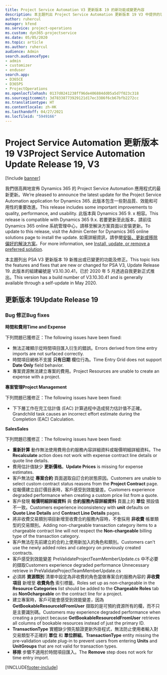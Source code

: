 ```yaml
---
title: Project Service Automation V3 更新版本 19 的新功能或變更內容
description: 本主題列出 Project Service Automation 更新版本 19 V3 中提供的功能和修正。
author: ruhercul
manager: kfend
ms.service: project-operations
ms.custom: dyn365-projectservice
ms.date: 05/05/2020
ms.topic: article
ms.author: ruhercul
audience: Admin
search.audienceType:
- admin
- customizer
- enduser
search.app:
- D365CE
- D365PS
- ProjectOperations
ms.openlocfilehash: 0137d0241238ff96de406884dd05a5d7f023c318
ms.sourcegitcommit: 3d78338773929121d17ec3386f6cb67bfb2272cc
ms.translationtype: HT
ms.contentlocale: zh-HK
ms.lasthandoff: 04/27/2021
ms.locfileid: "5949166"
---
```

# <a name="project-service-automation-update-release-19-v3"></a><span data-ttu-id="f4909-103">Project Service Automation 更新版本 19 V3</span><span class="sxs-lookup"><span data-stu-id="f4909-103">Project Service Automation Update Release 19, V3</span></span>

[!include [banner](../includes/psa-now-project-operations.md)]

<span data-ttu-id="f4909-104">我們很高興地宣佈 Dynamics 365 的 Project Service Automation 應用程式的最新更新。</span><span class="sxs-lookup"><span data-stu-id="f4909-104">We’re pleased to announce the latest update for the Project Service Automation application for Dynamics 365.</span></span> <span data-ttu-id="f4909-105">此版本包含一些對品質、效能和可用性的重要改進。</span><span class="sxs-lookup"><span data-stu-id="f4909-105">This release includes some important improvements to quality, performance, and usability.</span></span> <span data-ttu-id="f4909-106">此版本與 Dynamics 365 9. x 相容。</span><span class="sxs-lookup"><span data-stu-id="f4909-106">This release is compatible with Dynamics 365 9.x.</span></span> <span data-ttu-id="f4909-107">若要更新至此版本，請前往 Dynamics 365 online 系統管理中心，請移至解決方案頁面以安裝更新。</span><span class="sxs-lookup"><span data-stu-id="f4909-107">To update to this release, visit the Admin Center for Dynamics 365 online solutions page to install the update.</span></span> <span data-ttu-id="f4909-108">如需詳細資訊，請參閱[安裝、更新或移除偏好的解決方案](/power-platform/admin/install-remove-preferred-solution)。</span><span class="sxs-lookup"><span data-stu-id="f4909-108">For more information, see [Install, update, or remove a preferred solution](/power-platform/admin/install-remove-preferred-solution).</span></span>

<span data-ttu-id="f4909-109">本主題列出 PSA V3 更新版本 19 新推出或已變更的功能及修正。</span><span class="sxs-lookup"><span data-stu-id="f4909-109">This topic lists the features and fixes that are new or changed for PSA V3, Update Release 19.</span></span> <span data-ttu-id="f4909-110">此版本的組建編號是 V3.10.30.41，已於 2020 年 5 月透過自我更新正式推出。</span><span class="sxs-lookup"><span data-stu-id="f4909-110">This version has a build number of V3.10.30.41 and is generally available through a self-update in May 2020.</span></span>

## <a name="update-release-19"></a><span data-ttu-id="f4909-111">更新版本 19</span><span class="sxs-lookup"><span data-stu-id="f4909-111">Update Release 19</span></span>

### <a name="bug-fixes"></a><span data-ttu-id="f4909-112">Bug 修正</span><span class="sxs-lookup"><span data-stu-id="f4909-112">Bug fixes</span></span>

<span data-ttu-id="f4909-113">**時間和費用**</span><span class="sxs-lookup"><span data-stu-id="f4909-113">**Time and Expense**</span></span>

<span data-ttu-id="f4909-114">下列問題已獲修正：</span><span class="sxs-lookup"><span data-stu-id="f4909-114">The following issues have been fixed:</span></span> 

- <span data-ttu-id="f4909-115">無法正確顯示從時間項目匯入衍生的錯誤。</span><span class="sxs-lookup"><span data-stu-id="f4909-115">Errors derived from time entry imports are not surfaced correctly.</span></span>
- <span data-ttu-id="f4909-116">時間項目網格不支援 **只有日期** 欄位行為。</span><span class="sxs-lookup"><span data-stu-id="f4909-116">Time Entry Grid does not support **Date Only** field behavior.</span></span>
- <span data-ttu-id="f4909-117">專案資源無法建立專案的費用。</span><span class="sxs-lookup"><span data-stu-id="f4909-117">Project Resources are unable to create an expense with a project.</span></span>

<span data-ttu-id="f4909-118">**專案管理**</span><span class="sxs-lookup"><span data-stu-id="f4909-118">**Project Management**</span></span>

<span data-ttu-id="f4909-119">下列問題已獲修正：</span><span class="sxs-lookup"><span data-stu-id="f4909-119">The following issues have been fixed:</span></span> 

-  <span data-ttu-id="f4909-120">下下層工作在完工估計值 (EAC) 計算過程中造成努力估計值不正確。</span><span class="sxs-lookup"><span data-stu-id="f4909-120">Grandchild task causes an incorrect effort estimate during the Completion (EAC) Calculation.</span></span>

<span data-ttu-id="f4909-121">**Sales**</span><span class="sxs-lookup"><span data-stu-id="f4909-121">**Sales**</span></span>

<span data-ttu-id="f4909-122">下列問題已獲修正：</span><span class="sxs-lookup"><span data-stu-id="f4909-122">The following issues have been fixed:</span></span> 

- <span data-ttu-id="f4909-123">**重新計算** 動作無法使用費用合約服務內容詳細資料或報價明細詳細資料。</span><span class="sxs-lookup"><span data-stu-id="f4909-123">The **Recalculate** action does not work with expense contract line details or quote line details.</span></span>
- <span data-ttu-id="f4909-124">費用估計值缺少 **更新價格**。</span><span class="sxs-lookup"><span data-stu-id="f4909-124">**Update Prices** is missing for expense estimates.</span></span>
-  <span data-ttu-id="f4909-125">客戶無法從 **專案合約** 頁面選取自訂合約狀態原因。</span><span class="sxs-lookup"><span data-stu-id="f4909-125">Customers are unable to select custom contract status reasons from the **Project Contract** page.</span></span>
- <span data-ttu-id="f4909-126">從報價建立自訂價目表時，客戶感受到效能變差。</span><span class="sxs-lookup"><span data-stu-id="f4909-126">Customers experience degraded performance when creating a custom price list from a quote.</span></span>
- <span data-ttu-id="f4909-127">客戶發現 **報價明細詳細資料** 與 **合約服務內容詳細資料** 頁面上的 **單位** 預設值不一致。</span><span class="sxs-lookup"><span data-stu-id="f4909-127">Customers experience inconsistency with **unit** defaults on **Quote Line Details** and **Contract Line Details** pages.</span></span>
- <span data-ttu-id="f4909-128">將非收費交易類別項目新增至收費合約服務內容時，不會採用 **非收費** 帳單類型的交易類別。</span><span class="sxs-lookup"><span data-stu-id="f4909-128">Adding non-chargeable transaction category items to a chargeable contract line will not respect the **Non-chargeable** billing type of the transaction category.</span></span>
- <span data-ttu-id="f4909-129">客戶無法在先前建立的合約上使用新加入的角色和類別。</span><span class="sxs-lookup"><span data-stu-id="f4909-129">Customers can't use the newly added roles and category on previously created contracts.</span></span>
- <span data-ttu-id="f4909-130">客戶感受到效能變差 PreValidateProjectTeamMemberUpdate.cs 中不必要的擷取</span><span class="sxs-lookup"><span data-stu-id="f4909-130">Customers experience degraded performance Unnecessary retrieve in PreValidateProjectTeamMemberUpdate.cs</span></span>
- <span data-ttu-id="f4909-131">必須將 **資源類別** 清單中設定為非收費的角色當做專案合約服務內容的 **非收費項目** 新增至 **收費角色** 索引標籤。</span><span class="sxs-lookup"><span data-stu-id="f4909-131">Roles set up as non-chargeable in the **Resource Categories** list should be added to the **Chargeable Roles** tab as **Non0chargeable** on the contract line for a project.</span></span>
- <span data-ttu-id="f4909-132">建立專案時，客戶可能會感受到效能變差，因為 **GetBookableResourceIdFromUser** 擷取的是可預約資源所有的欄，而不只是主要識別碼。</span><span class="sxs-lookup"><span data-stu-id="f4909-132">Customers may experience degraded performance when creating a project because **GetBookableResourceIdFromUser** retrieves all columns of bookable resources instead of just the primary ID.</span></span>
- <span data-ttu-id="f4909-133">**TransactionType** 實體缺少預先驗證更新外掛程式，無法防止使用者輸入對交易類型不正確的 **單位** 和 **單位群組**。</span><span class="sxs-lookup"><span data-stu-id="f4909-133">**TransactionType** entity missing the pre-validation update plug-in to prevent users from entering **Units** and **UnitGroups** that are not valid for transaction types.</span></span>
- <span data-ttu-id="f4909-134">**移除** 步驟不適用於時間項目匯入。</span><span class="sxs-lookup"><span data-stu-id="f4909-134">The **Remove** step does not work for time entry import.</span></span>


[!INCLUDE[footer-include](../includes/footer-banner.md)]